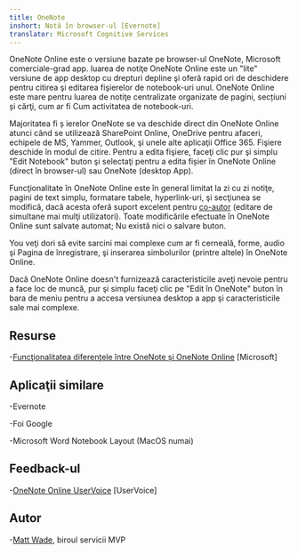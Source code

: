 ```yaml
---
title: OneNote
inshort: Notă în browser-ul [Evernote]
translator: Microsoft Cognitive Services
---
```


OneNote Online este o versiune bazate pe browser-ul OneNote, Microsoft
comerciale-grad app. luarea de notiţe OneNote Online este un \"lite\" versiune
de app desktop cu drepturi depline şi oferă rapid ori de deschidere pentru
citirea şi editarea fişierelor de notebook-uri unul. OneNote Online este mare pentru
luarea de notiţe centralizate organizate de pagini, secțiuni și cărţi, cum ar fi
Cum activitatea de notebook-uri.

Majoritatea fi ș ierelor OneNote se va deschide direct din OneNote Online atunci când se utilizează
SharePoint Online, OneDrive pentru afaceri, echipele de MS, Yammer, Outlook, şi
unele alte aplicaţii Office 365. Fişiere deschide în modul de citire. Pentru a edita
fişiere, faceţi clic pur şi simplu \"Edit Notebook\" buton şi selectaţi pentru a edita
fișier în OneNote Online (direct în browser-ul) sau OneNote (desktop
App).

Funcţionalitate în OneNote Online este în general limitat la zi cu zi
notiţe, pagini de text simplu, formatare tabele, hyperlink-uri, şi
secţiunea se modifică, dacă acesta oferă suport excelent pentru
[co-autor](http://icsh.pt/CoAuthoring) (editare de simultane
mai mulţi utilizatori). Toate modificările efectuate în OneNote Online sunt salvate
automat; Nu există nici o salvare buton.

You veţi dori să evite sarcini mai complexe cum ar fi cerneală, forme, audio şi
Pagina de înregistrare, şi inserarea simbolurilor (printre altele) în OneNote Online.

Dacă OneNote Online doesn\'t furnizează caracteristicile aveţi nevoie pentru a face loc de muncă,
pur şi simplu faceţi clic pe \"Edit în OneNote\" buton în bara de meniu pentru a accesa
versiunea desktop a app şi caracteristicile sale mai complexe.

Resurse
---------

-[Funcţionalitatea diferenţele între OneNote și OneNote
    Online](https://support.office.com/en-us/article/Differences-between-using-a-notebook-in-the-browser-and-in-OneNote-a3d1fc13-ac74-456b-b391-b633a62aa83f)
    \[Microsoft\]

Aplicaţii similare
--------------------

-Evernote

-Foi Google

-Microsoft Word Notebook Layout (MacOS numai)

Feedback-ul
---------

-[OneNote Online UserVoice](https://onenote.uservoice.com/forums/327183-onenote-online)
    \[UserVoice\]

Autor
---------

-[Matt Wade](https://www.linkedin.com/in/thatmattwade/), biroul servicii MVP


